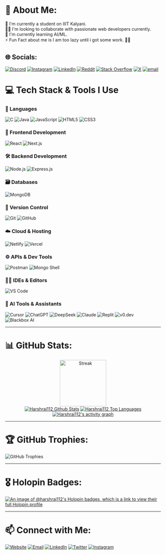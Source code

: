 # 💫 About Me:
🔭 I'm currently a student on IIIT Kalyani.<br>👯‍♂️ I'm looking to collaborate with passionate web developers currently.<br>🍃 I'm currently learning AI/ML.<br>⚡️ Fun Fact about me is I am too lazy until i got some work. 🙂🙂


## 🌐 Socials:
[![Discord](https://img.shields.io/badge/Discord-%237289DA.svg?logo=discord&logoColor=white)](https://discord.gg/harsh_roy0293_13363) [![Instagram](https://img.shields.io/badge/Instagram-%23E4405F.svg?logo=Instagram&logoColor=white)](https://instagram.com/https://www.instagram.com/_harsh_roy_112/) [![LinkedIn](https://img.shields.io/badge/LinkedIn-%230077B5.svg?logo=linkedin&logoColor=white)](https://linkedin.com/in/https://www.linkedin.com/in/harshraj112/) [![Reddit](https://img.shields.io/badge/Reddit-%23FF4500.svg?logo=Reddit&logoColor=white)](https://reddit.com/user/https://www.reddit.com/user/ThinConcert9862/) [![Stack Overflow](https://img.shields.io/badge/-Stackoverflow-FE7A16?logo=stack-overflow&logoColor=white)](https://stackoverflow.com/users/https://stackoverflow.com/users/28028953/harsh-raj) [![X](https://img.shields.io/badge/X-black.svg?logo=X&logoColor=white)](https://x.com/https://x.com/HarshRa08880363) [![email](https://img.shields.io/badge/Email-D14836?logo=gmail&logoColor=white)](mailto:harshraj250106@gmail.com) 

# 💻 Tech Stack & Tools I Use

### 🚀 Languages
![C](https://img.shields.io/badge/C-00599C?style=for-the-badge&logo=c&logoColor=white)
![Java](https://img.shields.io/badge/Java-ED8B00?style=for-the-badge&logo=java&logoColor=white)
![JavaScript](https://img.shields.io/badge/JavaScript-F7DF1E?style=for-the-badge&logo=javascript&logoColor=black)
![HTML5](https://img.shields.io/badge/HTML5-E34F26?style=for-the-badge&logo=html5&logoColor=white)
![CSS3](https://img.shields.io/badge/CSS3-1572B6?style=for-the-badge&logo=css3&logoColor=white)

### 🎨 Frontend Development
![React](https://img.shields.io/badge/React-20232A?style=for-the-badge&logo=react&logoColor=61DAFB)
![Next.js](https://img.shields.io/badge/Next.js-000000?style=for-the-badge&logo=nextdotjs&logoColor=white)

### 🛠️ Backend Development
![Node.js](https://img.shields.io/badge/Node.js-339933?style=for-the-badge&logo=nodedotjs&logoColor=white)
![Express.js](https://img.shields.io/badge/Express.js-000000?style=for-the-badge&logo=express&logoColor=white)

### 🗃️ Databases
![MongoDB](https://img.shields.io/badge/MongoDB-47A248?style=for-the-badge&logo=mongodb&logoColor=white)

### 🧰 Version Control
![Git](https://img.shields.io/badge/Git-F05032?style=for-the-badge&logo=git&logoColor=white)
![GitHub](https://img.shields.io/badge/GitHub-181717?style=for-the-badge&logo=github&logoColor=white)

### ☁️ Cloud & Hosting
![Netlify](https://img.shields.io/badge/Netlify-00C7B7?style=for-the-badge&logo=netlify&logoColor=white)
![Vercel](https://img.shields.io/badge/Vercel-000000?style=for-the-badge&logo=vercel&logoColor=white)

### ⚙️ APIs & Dev Tools
![Postman](https://img.shields.io/badge/Postman-FF6C37?style=for-the-badge&logo=postman&logoColor=white)
![Mongo Shell](https://img.shields.io/badge/MongoShell-13AA52?style=for-the-badge&logo=mongodb&logoColor=white)

### 🧑‍💻 IDEs & Editors
![VS Code](https://img.shields.io/badge/VS_Code-007ACC?style=for-the-badge&logo=visual-studio-code&logoColor=white)

### 🤖 AI Tools & Assistants
![Cursor](https://img.shields.io/badge/Cursor_AI-000000?style=for-the-badge&logo=cursor&logoColor=white)
![ChatGPT](https://img.shields.io/badge/ChatGPT-10A37F?style=for-the-badge&logo=openai&logoColor=white)
![DeepSeek](https://img.shields.io/badge/DeepSeek-FF6F00?style=for-the-badge&logo=deepseek&logoColor=white)
![Claude](https://img.shields.io/badge/Claude_AI-FFAE42?style=for-the-badge&logo=anthropic&logoColor=white)
![Replit](https://img.shields.io/badge/Replit-F26207?style=for-the-badge&logo=replit&logoColor=white)
![v0.dev](https://img.shields.io/badge/v0.dev-000000?style=for-the-badge&logo=vercel&logoColor=white)
![Blackbox AI](https://img.shields.io/badge/Blackbox_AI-000000?style=for-the-badge&logo=blackbox&logoColor=white)

---

# 📊 GitHub Stats:

<div align="center">
  <img src="https://github-readme-streak-stats.herokuapp.com/?user=Harshraj112&theme=react&hide_border=true&background=0D1117&stroke=FF6F61&ring=00C4B4" height="150" alt="Streak" />
  <br>
  <a href="https://github.com/Harshraj112/github-readme-stats"><img alt="Harshraj112 Github Stats" src="https://github-readme-stats.vercel.app/api?username=Harshraj112&show_icons=true&count_private=true&theme=react&hide_border=true&bg_color=0D1117" /></a>
  <a href="https://github.com/Harshraj112/github-readme-stats"><img alt="Harshraj112 Top Languages" src="https://github-readme-stats.vercel.app/api/top-langs/?username=Harshraj112&langs_count=8&count_private=true&layout=compact&theme=react&hide_border=true&bg_color=0D1117" /></a>
  <br/>
  <a href="https://github.com/Harshraj112">
    <img alt="Harshraj112's activity graph" src="https://github-readme-activity-graph.vercel.app/graph?username=Harshraj112&theme=react-dark" />
  </a>
</div>

---

# 🏆 **GitHub Trophies:**
![GitHub Trophies](https://github-profile-trophy.vercel.app/?username=Harshraj112&theme=radical)

---

# 🎖️ Holopin Badges:

[![An image of @harshraj112's Holopin badges, which is a link to view their full Holopin profile](https://holopin.me/harshraj112)](https://holopin.io/@harshraj112)

---

# 📫 Connect with Me:

[![Website](https://img.shields.io/badge/Website-000000?style=flat&logo=google-chrome&logoColor=white)](https://portfolio-3o.netlify.app/)
[![Email](https://img.shields.io/badge/Email-D14836?style=flat&logo=gmail&logoColor=white)](mailto:harshraj250106@gmail.com)
[![LinkedIn](https://img.shields.io/badge/LinkedIn-0A66C2?style=flat&logo=linkedin&logoColor=white)](https://www.linkedin.com/in/harshraj112/)
[![Twitter](https://img.shields.io/badge/Twitter-1DA1F2?style=flat&logo=twitter&logoColor=white)](https://x.com/HarshRa08880363)
[![Instagram](https://img.shields.io/badge/Instagram-E4405F?style=flat&logo=instagram&logoColor=white)](https://www.instagram.com/_harsh_roy_112/)

<!---
Harshraj112/Harshraj112 is a ✨ special ✨ repository because its `README.md` (this file) appears on your GitHub profile.
You can click the Preview link to take a look at your changes.
--->
